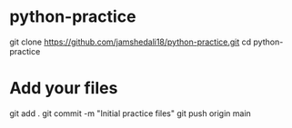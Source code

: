 # python-practice

git clone https://github.com/jamshedali18/python-practice.git
cd python-practice
# Add your files
git add .
git commit -m "Initial practice files"
git push origin main
  
